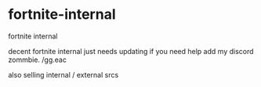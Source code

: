 # fortnite-internal
 fortnite internal

decent fortnite internal just needs updating if you need help add my discord zommbie. 
/gg.eac

also selling internal / external srcs
